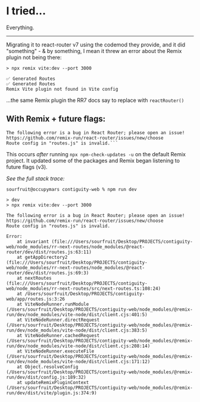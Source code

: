 # I tried...
Everything.

----
Migrating it to react-router v7 using the codemod they provide, and it did "something" - & by something, I mean it threw an error about the Remix plugin not being there:
```
> npx remix vite:dev --port 3000

✅ Generated Routes
✅ Generated Routes
Remix Vite plugin not found in Vite config
```
...the same Remix plugin the RR7 docs say to replace with `reactRouter()`

## With Remix + future flags:
```
The following error is a bug in React Router; please open an issue!
https://github.com/remix-run/react-router/issues/new/choose
Route config in "routes.js" is invalid.```
```

This occurs *after* running `npx npm-check-updates -u` on the default Remix project. It updated some of the packages and Remix began listening to future flags (v3).

_See the full stack trace:_
```
sourfruit@occupymars contiguity-web % npm run dev

> dev
> npx remix vite:dev --port 3000

The following error is a bug in React Router; please open an issue! https://github.com/remix-run/react-router/issues/new/choose
Route config in "routes.js" is invalid.

Error: 
    at invariant (file:///Users/sourfruit/Desktop/PROJECTS/contiguity-web/node_modules/rr-next-routes/node_modules/@react-router/dev/dist/routes.js:63:11)
    at getAppDirectory2 (file:///Users/sourfruit/Desktop/PROJECTS/contiguity-web/node_modules/rr-next-routes/node_modules/@react-router/dev/dist/routes.js:69:3)
    at nextRoutes (file:///Users/sourfruit/Desktop/PROJECTS/contiguity-web/node_modules/rr-next-routes/src/next-routes.ts:108:24)
    at /Users/sourfruit/Desktop/PROJECTS/contiguity-web/app/routes.js:3:26
    at ViteNodeRunner.runModule (/Users/sourfruit/Desktop/PROJECTS/contiguity-web/node_modules/@remix-run/dev/node_modules/vite-node/dist/client.cjs:401:5)
    at ViteNodeRunner.directRequest (/Users/sourfruit/Desktop/PROJECTS/contiguity-web/node_modules/@remix-run/dev/node_modules/vite-node/dist/client.cjs:383:5)
    at ViteNodeRunner.cachedRequest (/Users/sourfruit/Desktop/PROJECTS/contiguity-web/node_modules/@remix-run/dev/node_modules/vite-node/dist/client.cjs:208:14)
    at ViteNodeRunner.executeFile (/Users/sourfruit/Desktop/PROJECTS/contiguity-web/node_modules/@remix-run/dev/node_modules/vite-node/dist/client.cjs:171:12)
    at Object.resolveConfig (/Users/sourfruit/Desktop/PROJECTS/contiguity-web/node_modules/@remix-run/dev/dist/config.js:189:32)
    at updateRemixPluginContext (/Users/sourfruit/Desktop/PROJECTS/contiguity-web/node_modules/@remix-run/dev/dist/vite/plugin.js:374:9)

```
